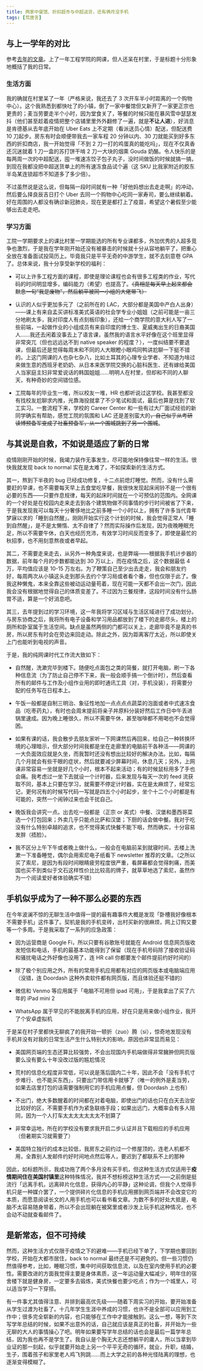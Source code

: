 ```yaml
---
title: 两家中餐馆、折扣超市与中超送货，还有俩月没手机
tags: [荒唐言]
---
```


## 与上一学年的对比

参考[去年的文章](https://sheronw.xyz/2020/08/14/my-pandemic-life)。上了一年工程学院的网课，但人还呆在村里，于是标题十分形象地概括了我的日常。

### 生活方面

我的确就在村里呆了一年（严格来说，我还去了 3 次开车半小时距离的一个购物中心）。这个我熟悉到都快吐了的小镇，倒了一家中餐馆但又新开了一家更正宗也更贵的；麦当劳要走半个小时，因为堂食关了，等餐的时候只能在暴风雪中瑟瑟发抖（他们甚至趁着疫情把整个店铺里里外外翻修了一遍，就是**不让人进**），好消息是肯德基从去年底开始在 Uber Eats 上不定期（看派送员心情）配送，但配送费 10 刀起步。房东有时会顺便带我去一家车程 20 分钟以内、30 刀就能买到好多东西的折扣商店，我一开始觉得「不到 2 刀一打的鸡蛋真的能吃吗」，现在不仅真香还沉迷就着 1 刀一盒的苏打饼干啃 2 刀一大块的烟熏 Gouda 奶酪。令人快乐的是每两周一次的中超配送，囤一堆速冻饺子包子丸子，没时间做饭的时候就搞一搞，到现在我都没把中超送货单上的所有速冻食品试个遍（这 SKU 比我家附近的胶东半岛某连锁超市不知道多了多少倍）。

不过虽然说是这么说，但每隔一段时间就有一种「好他妈想出去走走啊」的冲动，然后要么择良辰吉日打个 Uber 去同一个购物中心吃同一家寿司，要么继续躺着。好在周围的人都没有确诊新冠肺炎，现在更是都打上了疫苗，希望这个暑假至少能够出去走走吧。

<!--truncate-->

### 学习方面

工院一学期要求上的课比村里一学期能选的所有专业课都多，外加优秀的人超多竞争也激烈，于是我在学年刚开始还没有被暴击的时候就十分从容地躺平了，把重心全放在准备面试投简历上。毕竟我只是平平无奇的中游学生，就不去刻意卷 GPA 了。总体来说，我十分享受新学校的福利：

- 可以上许多工程方面的课程，即使是理论课程也会有很多工程类的作业，写代码的时间明显增多，编码能力（希望）也提高了。<del>（真相是每天早上起来都会默念一句“我是废物”，然后躺平被同一小组的大佬带飞）</del>

- 认识的人似乎更加多元了（之前所在的 LAC，大部分都是美国中产白人出身）——课上有来自孟买讲标准美式英语的社会学专业小姐姐（之前可能是一亩三分地刷太多，我对印度人有点刻板印象），还给一个商学院的意大利人写了一些前端，一起做作业的小组成员有来自印度的博士生、夏威夷出生的日裔美国人……我还去闲着没事去上了语言课，虽然我的语言水平好像在这个班里显得非常突兀（但也远远达不到 native speaker 的程度？），一度纠结要不要退课，但最后还是觉得每周末和不同的人大眼瞪小眼鸡同鸭讲尬聊一下挺不错的。上这门网课的人也杂七杂八，比如土耳其的心理专业学者、不知道为啥过来做生意的西班牙老奶奶、从日本来医学院交换的心脏科医生、还有嫁给美国人当家庭主妇非常爱说话的韩国姐姐……明明人在村里，但却和不同的人聊天，有种奇妙的空间错位感。

- 工院每年的毕业生一堆，所以校友一堆，HR 也都听说过这学校。我甚至都没有找校友尬聊求内推，光靠海投就拿了不少笔试和面试，最后也算是找到了软工实习。一套流程下来，学校的 Career Center 和一些有过大厂面试经验的新同学确实有帮助，感觉工院的氛围和 LAC 还是差别蛮大的<del>，自己似乎从考研读博预备军变成了社畜预备军，从一个围城跳到了另一个围城</del>。

## 与其说是自救，不如说是适应了新的日常

疫情刚刚开始的时候，我竭力装作无事发生，尽可能地保持像往常一样的生活。很快我就发现 back to normal 实在是太难了，不如探索新的生活方式。

其一，熬到下半夜的 bug 已经成功修复，十二点前熄灯睡觉。然而，没有什么需要赶的早课，也不需要每天早上去食堂吃早餐，我很快发现起床闹铃不是一个很有必要的东西——只要作息规律，每天的起床时间就在一个可预估的范围内。全网课的一个好处是在校园内走来走去到各个建筑物做不同事情的步行时间被省了下来，于是我发现我可以每天十分奢侈地比之前多睡一个小时以上，拥有了许多当代青年梦寐以求的「睡到自然醒」。刚刚开始实行这个计划的时候，我会觉得正常人「睡到自然醒」，是不是太懒惰、太不自律了？然而实际操作后发现，因为夜晚睡眠充足，所以不需要午休，白天也经历充沛，有效学习时间反而变多了，即使是最忙的秋招季，也不用刻意熬夜或者早起。

其二，不需要走来走去，从另外一种角度来说，也是弊端——根据我手机计步器的数据，前年每个月的步数都能达到 30 万以上，而在疫情之后，这个数据最低 4 万，平均值应该是 10-15 万左右。为了鞭策自己至少出去走走，我会和朋友约好，每周两次从小镇这头走到那头去约个学习局或者看个番，但也仅限于此了。像我这种懒鬼，本来全靠这些被动运动量苟着，现在可能一天都不会出一次门，因此我会没有根据地觉得自己的体质变差了。不过因为三餐规律，这段时间没有什么肠胃不适，算是一个好消息吧。

其三，去年提到过的学习环境，这一年我将学习区域与生活区域进行了成功划分。与房东协商之后，我将所有电子设备和学习用品都放到了楼下的走廊尽头，楼上的厕所和卧室属于生活空间。缺点是虽然两侧的门都可以关上，走廊毕竟不是真的书房，所以房东有时会在旁边来回走动。除此之外，因为距离客厅太近，所以即使关上门也能听到电视的声音。

于是，我的纯网课时代工作流大致如下：

- 自然醒，洗漱完毕到楼下。随便吃点面包之类的简餐，就打开电脑，刷一下各种信息流（为了防止自己停不下来，我一般会顺手搞一个倒计时），然后查看所有的邮件与工作及小组作业用的即时通讯工具（对，手机没装），将需要分配的任务写在日程本上。

- 午饭一般都是自制三明治、象征性地加一点点点点蔬菜的泡面或者中式速冻食品（吃枣药丸），有时也会周末提前将亲子丼原料分装好然后工作日中午丢进锅里速成。因为晚上睡很久，所以不需要午休，甚至咖啡都不用喝也不会觉得困。

- 如果有课的话，我会散步去朋友家听一下网课然后再回来，给自己一种转换环境的心理暗示，但大部分时间我都是坐在走廊里的电脑前干各种活——网课的一大负面效应就是久坐，而我暂时还没有想出比较好的解决办法。比如，每隔几个月就会有些干眼的症状，然后就要减少屏幕时间，休息几天；另外，上网课非常容易一坐就是好几个小时，根本不起来活动；有的时候鼠标用多了手也会痛。我考虑过一坐下去就设一个计时器，后来发现与每天一次的 feed 流获取不同，基本上只要在学习，就需要不停定计时器，实在是太麻烦了，经常忘记，更何况有的时候写代码一写就是四五个小时起步，坐个十二个小时都是有可能的，突然一个闹钟过来也会干扰自己。

- 晚饭我会讲究一点。出去吃一般都是（正宗 or 美式）中餐、汉堡和墨西哥菜选一个打包回来；外卖几乎只能点比萨和汉堡；下厨的话会做中餐。我对于吃没有什么特别卓越的追求，也不觉得美式快餐不能下咽，然而确实，十分容易发胖（捂脸）。

- 我不区分上午下午或者晚上做什么，一般会在电脑前呆到就寝时间，去楼上洗漱一下准备睡觉，偶尔会用索尼电子纸看下 newsletter 推荐的文章。（之所以买了索尼，是因为有段时间眼睛疲劳程度很严重，看屏幕都会觉得刺痛，而美国也买不到类似于文石这样性价比比较高的牌子，就草草地选了索尼，虽然作为一个阅读爱好者体验确实不错）

## 手机似乎成为了一种不那么必要的东西

在今年波澜不惊的无聊生活中值得一提的最有趣事件大概是发现「卧槽我好像根本不需要手机」这件事了。契机是我的手机变砖，出村买新的很麻烦，网上订购又要等一个多周。于是我采取了一系列的应急政策：

- 因为运营商是 Google Fi，所以只要有谷歌账号就能在 Android 信息网页版收发短信和电话，手机的最基本功能得到了保留（现在手机号码除了接收验证码和骚扰电话之外好像也没用了，连 HR call 你都要发个邮件提前约好时间的）

- 除了极个别应用之外，所有的常用手机应用都有对应的网页版本或电脑端应用（没错，连 Doordash 这种外卖软件都有网页版，而且体验还挺不错的）

- 微信和 Venmo 等应用属于「电脑不可用但 ipad 可用」，于是我拿出了买了六年的 iPad mini 2

- WhatsApp 属于罕见的不能脱离手机的应用，好在只是用来做小组作业，我开了个安卓虚拟机

于是呆在村子里都快无聊疯了的我开始一顿折（zuo）腾（si），惊奇地发现没有手机并没有对我的日常生活产生什么特别大的影响，原因也非常显而易见：

- 美国网页端的生态还算比较强势，不会出现国内手机端做得非常臃肿但网页版要么没有要么十年没改过版的尴尬情况

- 荒村的信息化程度非常低，可以说是落后国内二十年，因此不会「没有手机寸步难行、也不能买东西」，只要出门带信用卡就够了（唯一的例外是麦当劳，如果去店里打包的话需要强制用它的手机应用点餐，但 Doordash 上也有）

- 不出门，绝大多数醒着的时间都在对着电脑，即使出门的话也只在白天去治安比较好的区，不需要手机作为紧急联络手段；如果出远门，大概率会有多人陪同，因为一个人打车太太太太太太太不划算了

- 非常幸运地，所在的学校没有要求我开启二步认证并且下载相应的手机应用（但暑期实习就需要了）

- 美国特立独行的成本比较低，我房东之前约过一个修屋顶的，连老人机都不用，全靠别人发邮件约好时间地点然后等人，要迟到了都联系不上的那种

因此，如标题所示，我成功拖了两个多月没有买手机，但这种生活方式仅适用于**疫情期间住在美国村镇里**这种特殊情况，我并不想标榜这种生活方式——之前倒是挺流行「远离手机，远离碎片化信息，获得内心的平静」这种论调，但我个人觉得手机只是一种媒介罢了，一个提供碎片化信息的手机应用挪到网页端并不会改变它的本质，而愿意阅读长文的人用手机也可以看书看文章。为数不多的好处大抵是，电脑不太容易随身带着，所以不会出现躺在被窝里或者沙发上玩手机这种情况，也不会动不动就查看邮件了。

## 是新常态，但不可持续

然而，这种生活方式仅限于疫情之下的避难——手机已经下单了，下学期也要回到学校，开始在大都市居住，back to normal 最终还是不可避免的。但一些习惯仍然值得参考，比如，睡眠习惯，集中时间获取信息流，以及在室内使用手机的必要性。需要改进的方面我觉得主要是身体素质，这一年运动量大幅减少，明年住的宿舍楼下就是健身房，一定要多去锻炼，美式快餐也要少吃点；作为一个城里人，可以适当学习一下穿搭。

有一件事尤其值得注意、并排到最高优先级——随着下周实习的开始，要开始准备从学生过渡为社畜了。十几年学生生涯中养成的习惯，也许不是全部可以应用到工作中；很多完全崭新的内容，也只能够在工作中才能接触到。这么一想，等到下次写学年总结的时候，如果不出意外的话，自己就应该是真正的社畜，并开始为一些无聊的大人的事情操心了吧。明年如果要写学年总结的话也会是最后一篇学年总结，因为我也再不是学生了。我自认是个胸无大志还想躺平的庸人，所以当拿到毕业证的那一刻起，似乎就要开始走上另一个平平无奇的循环，就业，升职，结婚，生子，围着孩子和家里老人鸡飞狗跳……而上大学之前的各种光怪陆离的理想，也逐渐变得模糊了。
